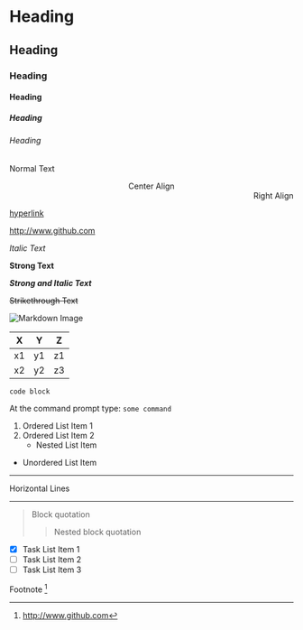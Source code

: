 # Heading
## Heading
### Heading
#### Heading
##### Heading
###### Heading

Normal Text

<div align="center"> Center Align </div>
<div align="right"> Right Align </div>

[hyperlink](http://www.github.com "Github Home" )

<http://www.github.com>

_Italic Text_

**Strong Text**

_**Strong and Italic Text**_

~~Strikethrough Text~~

![Markdown Image](https://github.com/dcurtis/markdown-mark/blob/master/png/208x128-solid.png?raw=true)

|X|Y|Z|
|---|---|---|
|x1|y1|z1|
|x2|y2|z3

```
code block
```

At the command prompt type: `some command`

1. Ordered List Item 1
2. Ordered List Item 2
    * Nested List Item
* Unordered List Item

***
Horizontal Lines
___

>Block quotation
> 
>>Nested block quotation

- [x] Task List Item 1
- [ ] Task List Item 2
- [ ] Task List Item 3

Footnote
[^1] 

[^1]: http://www.github.com